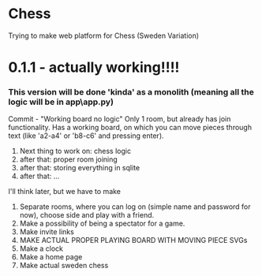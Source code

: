 # Chess
Trying to make web platform for Chess (Sweden Variation)

# 0.1.1 - actually working!!!!
### This version will be done 'kinda' as a monolith (meaning all the logic will be in app\app.py)
Commit - "Working board no logic"
Only 1 room, but already has join functionality.
Has a working board, on which you can move pieces through text 
(like 'a2-a4' or 'b8-c6' and pressing enter).

1) Next thing to work on: chess logic
2) after that: proper room joining
3) after that: storing everything in sqlite
4) after that: ... 

I'll think later, but we have to make

1) Separate rooms, where you can log on (simple name and password for now), choose side and play with a friend.
2) Make a possibility of being a spectator for a game.
3) Make invite links
4) MAKE ACTUAL PROPER PLAYING BOARD WITH MOVING PIECE SVGs
5) Make a clock
6) Make a home page
7) Make actual sweden chess
